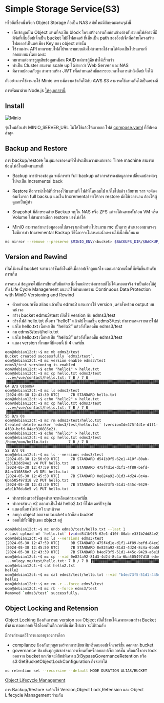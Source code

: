# Simple Storage Service(S3)

หรืออีกชื่อหนึ่งเรียก Object Storage ถือเป็น NAS สมัยใหม่มีลักษณะเด่นๆดังนี้

- เก็บข้อมูลเป็น Object แทนที่จะเป็น block โครงสร้างการเก็บค่อนข้างต่างกับระบบไฟล์ตรงที่มีมีจัดที่เก็บอ็อปเจ็กเป็น bucket ไม่มีโฟลเดอร์ ที่เห็นเป็น path ของอ็อปเจ็กที่คล้ายโครงสร้างโฟลเดอร์เป็นแค่เพียง Key ของ object เท่านั้น
- ใช้งานผ่าน API แทนระบบไฟล์โปรแกรมแบบเดิมไม่สามารถใช้งานได้ต้องเป็นโปรแกรมที่ออกแบบมาโดยเฉพาะ
- ทนทานต่อการสูญเสียข้อมูลเหมือน RAID แต่การกู้คืนทำได้เร็วกว่า
- ทำเป็น Cluster สามารถ scale up ได้ง่ายกว่า Web Server และ NAS
- มีความปลอดภัยสูง สามารถสร้าง JWT เพื่อกำหนดสิทธิ์และระยะเวลาในการเข้าถึงอ็อปเจ็กได้ 

ตัวอย่างการใช้งานจะใช้ Minio เพราะมีความเข้ากันได้กับ AWS S3 สามารถใช้แทนกันได้เป็นอย่างดี

การพัฒนาด้วย Node.js [ให้ดูเอกสารนี้](./node/Readme.md)

## Install
[![Minio](https://img.youtube.com/vi/Q0kbsayEOGE/0.jpg)](https://youtu.be/Q0kbsayEOGE "Docker: ติดตั้ง minio เพื่อการพัฒนา")

รุ่นใหม่ตัวแปร MINIO_SERVER_URL ไม่ได้ใช้แล้วให้เอาออก ไฟล์
[compose.yaml](./compose.yaml) ที่อัปเดตล่าสุด


## Backup and Restore
การ  backup/restore ในมุมมองของคนทั่วไปจะเป็นความหมายของ Time machine สามารถย้อนไฟล์ในอดีตมาแทนที่

- Backup การสำรองข้อมูล จะมีการทำ full backup แล้วการสำรองข้อมูลการเปลี่ยนแปลงต่อๆไปจะเป็น Incremental back 

- Restore คือการนำไฟล์ที่สำรองไว้มาแทนที่ ไฟล์ที่โดนลบไป แก้ไขไปแล้ว เสียหาย ฯลฯ จะต้องค้นเริ่มจาก full backup และใน Incremental ทำให้การ restore มักใช้เวลานาน ต้องให้ผู้ดูแลเป็นผู้ทำ

- Snapshot มีลักษระคล้าย Backup พบใน NAS หรือ ZFS แต่จะได้เฉพาะทั้งก้อน VM หรือ Volume ไม่สามารถเลือก restore บางไฟล์ได้

- MiniO สามารถสำเนาข้อมูลออกไปตรงๆ ยกตัวอย่างโปรแกรม mc เป็นการ สำเนาออกมาตรงๆไม่มีการทำ Incremental Backup วิธีนี้อาจจะไม่เหมาะนักเพราะใช้เนื้อที่เก็บมาก

```sh
mc mirror --remove --preserve $MINIO_ENV/<bucket> $BACKUPS_DIR/$BACKUP_NAME
```

## Version and Rewind

เปิดใช้งานที่ bucket จะทำเวอร์ชั่นอัตโนมัติเมื่อออปเจ็กถูกแก้ไข  แลกมากด้วยเนื้อที่ที่เพิ่มขึ้นสำหรับการเก็บ 

 การลบแค่ ข้อมูลจะไม่มีการเขียนทับมีแต่จะเพิ่มขึ้นแม้กระทังการลบก็ไม่ได้เอาออกจริง จำเป็นต้องใช้คู่กับ Life Cycle Management แนะนำให้อ่านบทความ Continuous Data Protection with MinIO Versioning and Rewind

- ตัวอย่างouhเซ็ต alias แล้วเป็น edms3 แสดงการใช้ version ,uคำสั่งพร้อม output บนหน้าจอ 
- สร้าง bucket edms3/test เปิดใช้ version กับ edms3/test
- สร้างไฟล์ hello.txt เนื้อหา “hello1” แล้วอัปโหลดขึ้น edms3/test ทำการแสดงรายการไฟล์
- แก้ไข hello.txt เนื้อหาเป็น “hello2” แล้วอัปโหลดขึ้น edms3/test
- ลบ edms3/test/hello.txt
- แก้ไข hello.txt เนื้อหาเป็น “hello3” แล้วอัปโหลดขึ้น edms3/test
- แสดง version ทั้งหมดที่มีตอนนี้ มี 4 เวอร์ชั่น 

```
oom@debian12ct:~$ mc mb edms3/test
Bucket created successfully `edms3/test`.
oom@debian12ct:~$ mc version enable edms3/test
edms3/test versioning is enabled
oom@debian12ct:~$ echo "hello1" > hello.txt
oom@debian12ct:~$ mc cp hello.txt edms3/test
...ev/vue/contact/hello.txt: 7 B / 7 B ┃▓▓▓▓▓▓▓▓▓▓▓▓▓▓▓▓▓▓▓▓▓▓▓▓▓▓▓▓▓▓▓▓▓▓▓▓▓▓▓▓▓▓▓▓▓▓▓▓▓▓▓▓▓▓▓▓▓▓▓▓▓▓▓▓▓▓▓▓▓▓▓▓▓▓▓▓▓▓▓▓▓▓▓▓▓▓▓▓▓▓▓▓▓▓▓▓▓▓▓▓▓▓▓▓▓▓▓▓▓▓┃ 64 B/s 0soom@
oom@debian12ct:~$ mc ls edms3/test
[2024-05-30 12:43:39 UTC]     7B STANDARD hello.txt
oom@debian12ct:~$ echo "hello2" > hello.txt
oom@debian12ct:~$ mc cp hello.txt edms3/test
...ev/vue/contact/hello.txt: 7 B / 7 B ┃▓▓▓▓▓▓▓▓▓▓▓▓▓▓▓▓▓▓▓▓▓▓▓▓▓▓▓▓▓▓▓▓▓▓▓▓▓▓▓▓▓▓▓▓▓▓▓▓▓▓▓▓▓▓▓▓▓▓▓▓▓▓▓▓▓▓▓▓▓▓▓▓▓▓▓▓▓▓▓▓▓▓▓▓▓▓▓▓▓▓▓▓▓▓▓▓▓▓▓▓▓▓▓▓▓▓▓▓▓▓┃ 55 B/s 0s
oom@debian12ct:~$ mc rm edms3/test/hello.txt
Created delete marker `edms3/test/hello.txt` (versionId=475f4d1e-d1f1-4f89-befd-84ec310886e2).
oom@debian12ct:~$ echo "hello3" > hello.txt
oom@debian12ct:~$ mc cp hello.txt edms3/test
/home/oom/hello.txt:         7 B / 7 B ┃▓▓▓▓▓▓▓▓▓▓▓▓▓▓▓▓▓▓▓▓▓▓▓▓▓▓▓▓▓▓▓▓▓▓▓▓▓▓▓▓▓▓▓▓▓▓▓▓▓▓▓▓▓▓▓▓▓▓▓▓▓▓▓▓▓▓▓▓▓▓▓▓▓▓▓▓▓▓▓▓▓▓▓▓▓▓▓▓▓▓▓▓▓▓▓▓▓▓▓▓▓▓▓▓▓▓▓▓▓▓┃ 52 B/s 0s
oom@debian12ct:~$ mc ls --versions edms3/test
[2024-05-30 12:50:09 UTC]     7B STANDARD d541b9f5-62e1-410f-80ab-e331b2dd84e2 v4 PUT hello.txt
[2024-05-30 12:47:59 UTC]     0B STANDARD 475f4d1e-d1f1-4f89-befd-84ec310886e2 v3 DEL hello.txt
[2024-05-30 12:45:50 UTC]     7B STANDARD 0e824a92-81d3-4d24-8c4a-6ba505497d18 v2 PUT hello.txt
[2024-05-30 12:43:39 UTC]     7B STANDARD b4ed73f5-51d1-445c-9429-a6e1b76da8e5 v1 PUT hello.txt
```

- ทำการย้อนเวอร์ชั่นสุดท้าย จะเหลือแค่สามเวอร์ชั่น
- ทำการสำเนา v2 ออกมาเป็นไฟล์ hello2.txt ที่โฟลเดอร์ปัจจุบัน
- แสดงเนื้อหาไฟล์ v1 บนหน้าจอ
- ลบทุก object ออกจาก bucket แล้วก็ลบ bucket 
- ออกไปทั้งที่มีรุ่นของ object อยู่

```sh
oom@debian12ct:~$ mc undo edms3/test/hello.txt --last 1
✓ Last upload of `hello.txt` (vid=d541b9f5-62e1-410f-80ab-e331b2dd84e2) is reverted.
oom@debian12ct:~$ mc ls --versions edms3/test
[2024-05-30 12:47:59 UTC]     0B STANDARD 475f4d1e-d1f1-4f89-befd-84ec310886e2 v3 DEL hello.txt
[2024-05-30 12:45:50 UTC]     7B STANDARD 0e824a92-81d3-4d24-8c4a-6ba505497d18 v2 PUT hello.txt
[2024-05-30 12:43:39 UTC]     7B STANDARD b4ed73f5-51d1-445c-9429-a6e1b76da8e5 v1 PUT hello.txt
oom@debian12ct:~$ mc cp --vid 0e824a92-81d3-4d24-8c4a-6ba505497d18 edms3/test/hello.txt hello2.txt 
...nology.me/test/hello.txt: 7 B / 7 B ┃▓▓▓▓▓▓▓▓▓▓▓▓▓▓▓▓▓▓▓▓▓▓▓▓▓▓▓▓▓▓▓▓▓▓▓▓▓▓▓▓▓▓▓▓▓▓▓▓▓▓▓▓▓▓▓▓▓▓▓▓▓▓▓▓▓▓▓▓▓▓▓▓▓▓▓▓▓▓▓▓▓▓▓▓▓▓▓▓▓▓▓▓▓▓▓▓▓▓▓▓▓▓▓▓▓▓▓▓▓▓┃ 55 B/s 0s
oom@debian12ct:~$ cat hello2.txt 
hello2
oom@debian12ct:~$ mc cat edms3/test/hello.txt --vid "b4ed73f5-51d1-445c-9429-a6e1b76da8e5"
hello1
oom@debian12ct:~$ mc rm -r --force edms3/test
oom@debian12ct:~$ mc rb --force edms3/test
Removed `edms3/test` successfully.
```

## Object Locking and Retension
Object Locking ป้องกันการลบ version ของ Object เปิดใช้งานได้เฉพาะตอนสร้าง Bucket ยังสามารถลบออปเจ็ได้โดยเป็นอีกเวอร์ชั่นที่ลบไปแล้ว จะใช้ร่วมกับ 

มีการกำหนดวิธีการและอายุของการล็อก

- compliance ป้องกันทุกยูสเซอร์จากการเขียนทับหรือลบออปเจ็กเวอร์ชั่น ออกจาก bucket
- governance ป้องกันทุกยูสเซอร์จากการเขียนทับหรือลบออปเจ็กเวอร์ชั่น หรือแก้ไขการ lock ออกจาก bucket ยกเว้นจะมีสิทธ์พิเศษ s3:BypassGovernanceRetention หรือ s3:GetBucketObjectLockConfiguration ถึงจะทำได้
```sh
mc retention set --recursive --default MODE DURATION ALIAS/BUCKET
```
[Object Lifecycle Management](https://min.io/docs/minio/linux/administration/object-management/object-lifecycle-management.html)

การ Backup/Restore จะต้องใช้ Version,Object Lock,Retension และ Object Lifecycle Management ร่วมกัน